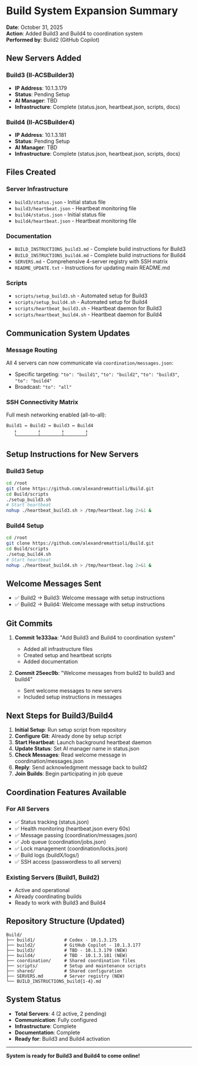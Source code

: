 # Build System Expansion Summary
**Date**: October 31, 2025  
**Action**: Added Build3 and Build4 to coordination system  
**Performed by**: Build2 (GitHub Copilot)

## New Servers Added

### Build3 (ll-ACSBuilder3)
- **IP Address**: 10.1.3.179
- **Status**: Pending Setup
- **AI Manager**: TBD
- **Infrastructure**: Complete (status.json, heartbeat.json, scripts, docs)

### Build4 (ll-ACSBuilder4)  
- **IP Address**: 10.1.3.181
- **Status**: Pending Setup
- **AI Manager**: TBD
- **Infrastructure**: Complete (status.json, heartbeat.json, scripts, docs)

## Files Created

### Server Infrastructure
- `build3/status.json` - Initial status file
- `build3/heartbeat.json` - Heartbeat monitoring file
- `build4/status.json` - Initial status file  
- `build4/heartbeat.json` - Heartbeat monitoring file

### Documentation
- `BUILD_INSTRUCTIONS_build3.md` - Complete build instructions for Build3
- `BUILD_INSTRUCTIONS_build4.md` - Complete build instructions for Build4
- `SERVERS.md` - Comprehensive 4-server registry with SSH matrix
- `README_UPDATE.txt` - Instructions for updating main README.md

### Scripts
- `scripts/setup_build3.sh` - Automated setup for Build3
- `scripts/setup_build4.sh` - Automated setup for Build4
- `scripts/heartbeat_build3.sh` - Heartbeat daemon for Build3
- `scripts/heartbeat_build4.sh` - Heartbeat daemon for Build4

## Communication System Updates

### Message Routing
All 4 servers can now communicate via `coordination/messages.json`:
- Specific targeting: `"to": "build1"`, `"to": "build2"`, `"to": "build3"`, `"to": "build4"`
- Broadcast: `"to": "all"`

### SSH Connectivity Matrix
Full mesh networking enabled (all-to-all):
```
Build1 ↔ Build2 ↔ Build3 ↔ Build4
   ↓        ↓        ↓        ↓
   └────────┴────────┴────────┘
```

## Setup Instructions for New Servers

### Build3 Setup
```bash
cd /root
git clone https://github.com/alexandremattioli/Build.git
cd Build/scripts
./setup_build3.sh
# Start heartbeat
nohup ./heartbeat_build3.sh > /tmp/heartbeat.log 2>&1 &
```

### Build4 Setup
```bash
cd /root
git clone https://github.com/alexandremattioli/Build.git
cd Build/scripts
./setup_build4.sh
# Start heartbeat
nohup ./heartbeat_build4.sh > /tmp/heartbeat.log 2>&1 &
```

## Welcome Messages Sent
- ✅ Build2 → Build3: Welcome message with setup instructions
- ✅ Build2 → Build4: Welcome message with setup instructions

## Git Commits
1. **Commit 1e333aa**: "Add Build3 and Build4 to coordination system"
   - Added all infrastructure files
   - Created setup and heartbeat scripts
   - Added documentation

2. **Commit 25eec9b**: "Welcome messages from build2 to build3 and build4"
   - Sent welcome messages to new servers
   - Included setup instructions in messages

## Next Steps for Build3/Build4

1. **Initial Setup**: Run setup script from repository
2. **Configure Git**: Already done by setup script
3. **Start Heartbeat**: Launch background heartbeat daemon
4. **Update Status**: Set AI manager name in status.json
5. **Check Messages**: Read welcome message in coordination/messages.json
6. **Reply**: Send acknowledgment message back to build2
7. **Join Builds**: Begin participating in job queue

## Coordination Features Available

### For All Servers
- ✅ Status tracking (status.json)
- ✅ Health monitoring (heartbeat.json every 60s)
- ✅ Message passing (coordination/messages.json)
- ✅ Job queue (coordination/jobs.json)
- ✅ Lock management (coordination/locks.json)
- ✅ Build logs (buildX/logs/)
- ✅ SSH access (passwordless to all servers)

### Existing Servers (Build1, Build2)
- Active and operational
- Already coordinating builds
- Ready to work with Build3 and Build4

## Repository Structure (Updated)
```
Build/
├── build1/           # Codex - 10.1.3.175
├── build2/           # GitHub Copilot - 10.1.3.177
├── build3/           # TBD - 10.1.3.179 (NEW)
├── build4/           # TBD - 10.1.3.181 (NEW)
├── coordination/     # Shared coordination files
├── scripts/          # Setup and maintenance scripts
├── shared/           # Shared configuration
├── SERVERS.md        # Server registry (NEW)
└── BUILD_INSTRUCTIONS_build{1-4}.md
```

## System Status
- **Total Servers**: 4 (2 active, 2 pending)
- **Communication**: Fully configured
- **Infrastructure**: Complete
- **Documentation**: Complete
- **Ready for**: Build3 and Build4 activation

---
**System is ready for Build3 and Build4 to come online!**
